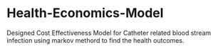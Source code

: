# Health-Economics-Model 
Designed Cost Effectiveness Model for Catheter related blood stream infection using markov methord to find the health outcomes.
